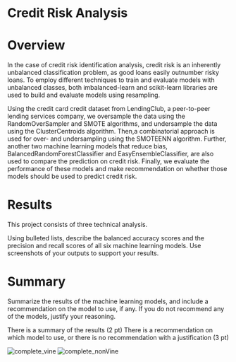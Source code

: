 # Credit Risk Analysis

# Overview
In the case of credit risk identification analysis, credit risk is an inherently unbalanced classification problem, as good loans easily outnumber risky loans. To employ different techniques to train and evaluate models with unbalanced classes, both imbalanced-learn and scikit-learn libraries are used to build and evaluate models using resampling.

Using the credit card credit dataset from LendingClub, a peer-to-peer lending services company, we oversample the data using the RandomOverSampler and SMOTE algorithms, and undersample the data using the ClusterCentroids algorithm. Then,a combinatorial approach is used for over- and undersampling using the SMOTEENN algorithm. Further, another two machine learning models that reduce bias, BalancedRandomForestClassifier and EasyEnsembleClassifier, are also used to compare the prediction on credit risk. Finally, we evaluate the performance of these models and make recommendation on whether those models should be used to predict credit risk.


# Results
 This project consists of three technical analysis.
 
 
 Using bulleted lists, describe the balanced accuracy scores and the precision and recall scores of all six machine learning models. Use screenshots of your outputs to support your results.

# Summary
Summarize the results of the machine learning models, and include a recommendation on the model to use, if any. If you do not recommend any of the models, justify your reasoning.

There is a summary of the results (2 pt)
There is a recommendation on which model to use, or there is no recommendation with a justification (3 pt)


![complete_vine](https://github.com/hankai26/Amazon_Vine_Analysis/blob/main/images/complete_vine.png)
![complete_nonVine](https://github.com/hankai26/Amazon_Vine_Analysis/blob/main/images/complete_nonVine.png)




